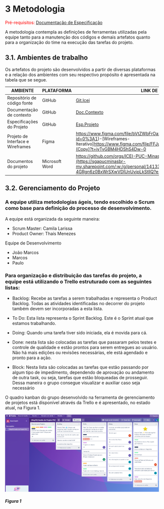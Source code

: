 
# 3 Metodologia

<span style="color:red">Pré-requisitos: <a href="2-Especificação do Projeto.md"> Documentação de Especificação</a></span>

<p>A metodologia contempla as definições de ferramentas utilizadas pela equipe tanto para a manutenção dos códigos e demais artefatos quanto para a organização do time na execução das tarefas do projeto.</p>

## 3.1. Ambientes de trabalho

<p>Os artefatos do projeto são desenvolvidos a partir de diversas plataformas e a relação dos ambientes com seu respectivo propósito é apresentada na tabela que se segue. 
</p>


| AMBIENTE                          | PLATAFORMA        | LINK DE ACESSO |
| ----------------------------------|-------------------|----------------|
| Repositório de código fonte       | GitHub            | [Git.Icei](https://github.com/ICEI-PUC-Minas-PMV-ADS/pmv-ads-2023-1-e2-proj-int-t4-g3-stayfit)
| Documentação de contexto          | GitHub            | [Doc.Contexto](https://github.com/ICEI-PUC-Minas-PMV-ADS/pmv-ads-2023-1-e2-proj-int-t4-g3-stayfit/blob/main/docs/01-Documenta%C3%A7%C3%A3o%20de%20Contexto.md)
| Especificações do Projeto         | GitHub            | [Esp.Projeto](https://github.com/ICEI-PUC-Minas-PMV-ADS/pmv-ads-2023-1-e2-proj-int-t4-g3-stayfit/blob/main/docs/02-Especifica%C3%A7%C3%A3o%20do%20Projeto.md)
| Projeto de Interface e Wireframes | Figma             | https://www.figma.com/file/bVtZWbFrOazzYkKon3pfYU/User-Flow?node-id=0%3A1)-[Wireframes-Iterativo]https://www.figma.com/file/FFJu2SzwhhymVbhERLefjc/App-Fitness-(Copy)?t=ivTvGBM4HDShS4Dw-0
|Documentos do projeto          | Microsoft Word | https://github.com/orgs/ICEI-PUC-Minas-PMV-ADS/projects/133/views/1](https://sgapucminasbr-my.sharepoint.com/:w:/g/personal/1413347_sga_pucminas_br/Ecs8JEgjMtBJhA-4GRgn6z0BxWrSXwVDlUnUvjpLkStllQ?e=Q52zeY)

## 3.2. Gerenciamento do Projeto

### A equipe utiliza metodologias ágeis, tendo escolhido o Scrum como base para definição do processo de desenvolvimento. 

  

A equipe está organizada da seguinte maneira: 

- Scrum Master: Camila Larissa 
- Product Owner: Thaís Menezes 

<p> Equipe de Desenvolvimento </p>

- João Marcos 
- Marcos 
- Paulo 

  

### Para organização e distribuição das tarefas do projeto, a equipe está utilizando o Trello estruturado com as seguintes listas: 

  

- Backlog: Recebe as tarefas a serem trabalhadas e representa o Product Backlog. Todas as atividades identificadas no decorrer do projeto também devem ser incorporadas a esta lista. 

- To Do: Esta lista representa o Sprint Backlog. Este é o Sprint atual que estamos trabalhando. 

- Doing: Quando uma tarefa tiver sido iniciada, ela é movida para cá. 

-	Done: nesta lista são colocadas as tarefas que passaram pelos testes e controle de qualidade e estão prontos para serem entregues ao usuário. Não há mais edições ou revisões necessárias, ele está agendado e pronto para a ação. 

- Block: Nesta lista são colocadas as tarefas que estão passando por algum tipo de impedimento, dependendo de aprovação ou andamento de outra task, ou seja, tarefas que estão bloqueadas de prosseguir. Dessa maneira o grupo consegue visualizar e auxiliar caso seja necessário 

  

O quadro kanban do grupo desenvolvido na ferramenta de gerenciamento de projetos está disponível através da Trello e é apresentado, no estado atual, na Figura 1. 
<p align="center"> 
  <img src="img/backlog1.png" width="800">
</p>
 
##### _Figura 1_

<br/>


